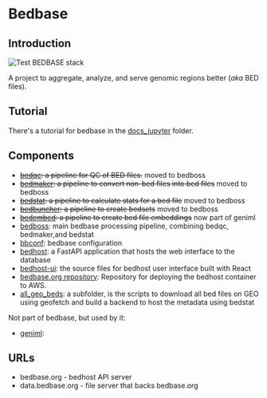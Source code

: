 # Bedbase

## Introduction

![Test BEDBASE stack](https://github.com/databio/bedbase/workflows/Test%20BEDBASE%20stack/badge.svg)

A project to aggregate, analyze, and serve genomic regions better (*aka* BED files).

## Tutorial

There's a tutorial for bedbase in the [docs_jupyter](/docs_jupyter) folder.


## Components

- ~~[bedqc](https://github.com/databio/bedqc): a pipeline for QC of BED files.~~ moved to bedboss
- ~~[bedmaker](http://github.com/databio/bedmaker): a pipeline to convert non-bed files into bed files~~ moved to bedboss
- ~~[bedstat](http://github.com/databio/bedstat): a pipeline to calculate stats for a bed file~~ moved to bedboss
- ~~[bedbuncher](http://github.com/databio/bedbuncher): a pipeline to create bedsets~~ moved to bedboss
- ~~[bedembed](https://github.com/databio/bedembed): a pipeline to create bed file embeddings~~ now part of geniml
- [bedboss](https://github.com/databio/bedboss): main bedbase processing pipeline, combining bedqc, bedmaker,and  bedstat
- [bbconf](http://github.com/databio/bbconf): bedbase configuration
- [bedhost](http://github.com/databio/bedhost): a FastAPI application that hosts the web interface to the database
- [bedhost-ui](http://github.com/databio/bedhost-ui): the source files for bedhost user interface built with React
- [bedbase.org repository](https://github.com/databio/bedbase.org): Repository for deploying the bedhost container to AWS.
- [all_geo_beds](all_geo_beds): a subfolder, is the scripts to download all bed files on GEO using geofetch and build a backend to host the metadata using bedstat

Not part of bedbase, but used by it:

- [geniml](https://github.com/databio/geniml):

## URLs

- bedbase.org - bedhost API server
- data.bedbase.org - file server that backs bedbase.org


